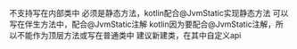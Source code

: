 不支持写在内部类中
必须是静态方法，kotlin配合@JvmStatic实现静态方法
可以写在伴生方法中，配合@JvmStatic注解
kotlin因为要配合@JvmStatic注解，所以不能作为顶层方法或写在普通类中
建议新建类，在其中自定义api